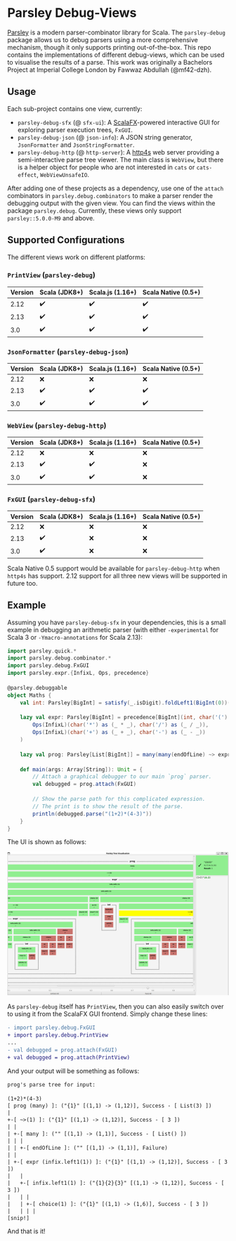 # Parsley Debug-Views

[Parsley](https://github.com/j-mie6/Parsley) is a modern parser-combinator library for Scala.
The `parsley-debug` package allows us to debug parsers using a more comprehensive mechanism, though it
only supports printing out-of-the-box. This repo contains the implementations of different debug-views,
which can be used to visualise the results of a parse. This work was originally a Bachelors Project at
Imperial College London by Fawwaz Abdullah (@mf42-dzh).

## Usage

Each sub-project contains one view, currently:
- `parsley-debug-sfx` (@ `sfx-ui`): A [ScalaFX](https://www.scalafx.org/)-powered interactive GUI for exploring parser execution trees, `FxGUI`.
- `parsley-debug-json` (@ `json-info`): A JSON string generator, `JsonFormatter` and `JsonStringFormatter`.
- `parsley-debug-http` (@ `http-server`): A [http4s](https://http4s.org/) web server providing a semi-interactive parse tree viewer. The main class is `WebView`, but there is a helper object for people who are not interested in `cats` or `cats-effect`, `WebViewUnsafeIO`.

After adding one of these projects as a dependency, use one of the `attach` combinators in `parsley.debug.combinators` to make a parser render the debugging output with the given view. You can find the views within the package `parsley.debug`.
Currently, these views only support `parsley::5.0.0-M9` and above.

## Supported Configurations
The different views work on different platforms:

### `PrintView` (`parsley-debug`)
| Version  | Scala (JDK8+)      | Scala.js (1.16+)   | Scala Native (0.5+) |
| -------- | ------------------ | ------------------ | ------------------- |
| 2.12     | :heavy_check_mark: | :heavy_check_mark: | :heavy_check_mark:  |
| 2.13     | :heavy_check_mark: | :heavy_check_mark: | :heavy_check_mark:  |
| 3.0      | :heavy_check_mark: | :heavy_check_mark: | :heavy_check_mark:  |

### `JsonFormatter` (`parsley-debug-json`)
| Version  | Scala (JDK8+)      | Scala.js (1.16+)   | Scala Native (0.5+) |
| -------- | ------------------ | ------------------ | ------------------- |
| 2.12     | :x:                | :x:                | :x:                 |
| 2.13     | :heavy_check_mark: | :heavy_check_mark: | :heavy_check_mark:  |
| 3.0      | :heavy_check_mark: | :heavy_check_mark: | :heavy_check_mark:  |

### `WebView` (`parsley-debug-http`)
| Version  | Scala (JDK8+)      | Scala.js (1.16+)   | Scala Native (0.5+) |
| -------- | ------------------ | ------------------ | ------------------- |
| 2.12     | :x:                | :x:                | :x:                 |
| 2.13     | :heavy_check_mark: | :heavy_check_mark: | :x:                 |
| 3.0      | :heavy_check_mark: | :heavy_check_mark: | :x:                 |

### `FxGUI` (`parsley-debug-sfx`)
| Version  | Scala (JDK8+)      | Scala.js (1.16+)   | Scala Native (0.5+) |
| -------- | ------------------ | ------------------ | ------------------- |
| 2.12     | :x:                | :x:                | :x:                 |
| 2.13     | :heavy_check_mark: | :x:                | :x:                 |
| 3.0      | :heavy_check_mark: | :x:                | :x:                 |

Scala Native 0.5 support would be available for `parsley-debug-http` when `http4s`
has support. 2.12 support for all three new views will be supported in future too.

## Example

Assuming you have `parsley-debug-sfx` in your dependencies, this is a small example in debugging an arithmetic parser (with either `-experimental` for Scala 3 or `-Ymacro-annotations` for Scala 2.13):

```scala
import parsley.quick.*
import parsley.debug.combinator.*
import parsley.debug.FxGUI
import parsley.expr.{InfixL, Ops, precedence}

@parsley.debuggable
object Maths {
    val int: Parsley[BigInt] = satisfy(_.isDigit).foldLeft1(BigInt(0))((acc, c) => acc * 10 + c.asDigit)

    lazy val expr: Parsley[BigInt] = precedence[BigInt](int, char('(') ~> expr <~ char(')'))(
        Ops(InfixL)(char('*') as (_ * _), char('/') as (_ / _)),
        Ops(InfixL)(char('+') as (_ + _), char('-') as (_ - _))
    )

    lazy val prog: Parsley[List[BigInt]] = many(many(endOfLine) ~> expr)

    def main(args: Array[String]): Unit = {
        // Attach a graphical debugger to our main `prog` parser.
        val debugged = prog.attach(FxGUI)

        // Show the parse path for this complicated expression.
        // The print is to show the result of the parse.
        println(debugged.parse("(1+2)*(4-3)"))
    }
}
```

The UI is shown as follows:

![An interactive GUI window displaying the paths the parser has taken during execution.](/media/parse-arith.png?raw=true)

As `parsley-debug` itself has `PrintView`, then you can also easily switch over to using it from the ScalaFX GUI frontend. Simply change these lines:

```diff
- import parsley.debug.FxGUI
+ import parsley.debug.PrintView
...
- val debugged = prog.attach(FxGUI)
+ val debugged = prog.attach(PrintView)
```

And your output will be something as follows:

```
prog's parse tree for input:

(1+2)*(4-3)
[ prog (many) ]: ("{1}" [(1,1) -> (1,12)], Success - [ List(3) ])
|
+-[ ~>(1) ]: ("{1}" [(1,1) -> (1,12)], Success - [ 3 ])
| |
| +-[ many ]: ("" [(1,1) -> (1,1)], Success - [ List() ])
| | |
| | +-[ endOfLine ]: ("" [(1,1) -> (1,1)], Failure)
| |
| +-[ expr (infix.left1(1)) ]: ("{1}" [(1,1) -> (1,12)], Success - [ 3 ])
|   |
|   +-[ infix.left1(1) ]: ("{1}{2}{3}" [(1,1) -> (1,12)], Success - [ 3 ])
|   | |
|   | +-[ choice(1) ]: ("{1}" [(1,1) -> (1,6)], Success - [ 3 ])
|   | | |
[snip!]
```

And that is it!
